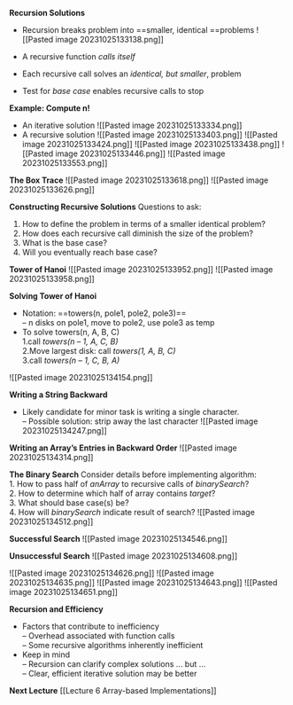 **Recursion Solutions**
* Recursion breaks problem into ==smaller, identical ==problems
	![[Pasted image 20231025133138.png]]

* A recursive function _calls itself_  
* Each recursive call solves an _identical, but smaller_, problem
* Test for _base case_ enables recursive calls to stop

**Example: Compute n!**
* An iterative solution
	![[Pasted image 20231025133334.png]]
* A recursive solution 
	![[Pasted image 20231025133403.png]]
	![[Pasted image 20231025133424.png]]
![[Pasted image 20231025133438.png]]
![[Pasted image 20231025133446.png]]
![[Pasted image 20231025133553.png]]

**The Box Trace**
![[Pasted image 20231025133618.png]]
![[Pasted image 20231025133626.png]]

**Constructing Recursive Solutions**
Questions to ask:  
1. How to define the problem in terms of a smaller identical problem?  
2. How does each recursive call diminish the size of the problem?  
3. What is the base case?  
4. Will you eventually reach base case?

**Tower of Hanoi**
![[Pasted image 20231025133952.png]]
![[Pasted image 20231025133958.png]]

**Solving Tower of Hanoi**

* Notation: ==towers(n, pole1, pole2, pole3)==  
	– n disks on pole1, move to pole2, use pole3 as temp  
*  To solve towers(n, A, B, C)  
	1.call _towers(n – 1, A, C, B)_  
	2.Move largest disk: call _towers(1, A, B, C)_  
	3.call _towers(n – 1, C, B, A)_

![[Pasted image 20231025134154.png]]

**Writing a String Backward** 
*  Likely candidate for minor task is writing a single character.  
	– Possible solution: strip away the last character
	![[Pasted image 20231025134247.png]]

**Writing an Array’s Entries in Backward Order**
![[Pasted image 20231025134314.png]]

**The Binary Search**
Consider details before implementing algorithm:  
	1. How to pass half of _anArray_ to recursive calls of _binarySearch_?  
	2. How to determine which half of array contains _target_?  
	3. What should base case(s) be?  
	4. How will _binarySearch_ indicate result of search?
![[Pasted image 20231025134512.png]]

**Successful Search**
	![[Pasted image 20231025134546.png]]

**Unsuccessful Search**
	![[Pasted image 20231025134608.png]]

![[Pasted image 20231025134626.png]]
![[Pasted image 20231025134635.png]]
![[Pasted image 20231025134643.png]]
![[Pasted image 20231025134651.png]]

**Recursion and Efficiency**
*  Factors that contribute to inefficiency  
	– Overhead associated with function calls  
	– Some recursive algorithms inherently inefficient  
*  Keep in mind  
	– Recursion can clarify complex solutions ... but ...  
	– Clear, efficient iterative solution may be better

**Next Lecture** 
[[Lecture 6 Array-based Implementations]]
